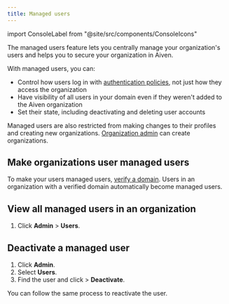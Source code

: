 ```yaml
---
title: Managed users
---
```


import ConsoleLabel from "@site/src/components/ConsoleIcons"

The managed users feature lets you centrally manage your organization's users and helps you to secure your organization in Aiven.

With managed users, you can:

- Control how users log in with [authentication policies](/docs/platform/howto/set-authentication-policies),
  not just how they access the organization
- Have visibility of all users in your domain even if they weren't added to the Aiven
  organization
- Set their state, including deactivating and deleting user accounts

Managed users are also restricted from making changes to their profiles and creating new
organizations.
[Organization admin](/docs/platform/concepts/permissions#organization-roles-and-permissions)
can create organizations.

## Make organizations user managed users

To make your users managed users, [verify a domain](/docs/platform/howto/manage-domains).
Users in an organization with a verified domain automatically become managed users.

## View all managed users in an organization

1. Click **Admin** > **Users**.

## Deactivate a managed user

1. Click **Admin**.
1. Select **Users**.
1. Find the user and click <ConsoleLabel name="actions"/> > **Deactivate**.

You can follow the same process to reactivate the user.
